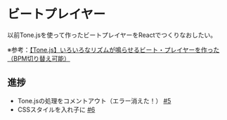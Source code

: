# ビートプレイヤー

以前Tone.jsを使って作ったビートプレイヤーをReactでつくりなおしたい。

※参考：[【Tone.js】いろいろなリズムが鳴らせるビート・プレイヤーを作った（BPM切り替え可能）](https://www.i-ryo.com/entry/2020/06/20/055657)

## 進捗

- Tone.jsの処理をコメントアウト（エラー消えた！） [#5](https://github.com/ryo-i/beat-player/issues/5)
- CSSスタイルを入れ子に [#6](https://github.com/ryo-i/beat-player/issues/6)
